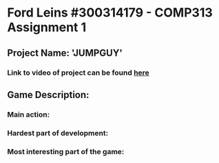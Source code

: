 # Ford Leins #300314179 - COMP313 Assignment 1

## Project Name: 'JUMPGUY'

### Link to video of project can be found [here]()

## Game Description:

### Main action:


### Hardest part of development:


### Most interesting part of the game:

